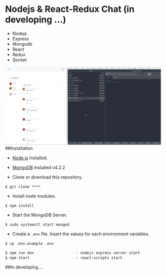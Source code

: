 # Nodejs & React-Redux Chat (in developing ...)

* Nodejs
* Express
* Mongodb
* React
* Redux
* Socket

![Screenshot](https://raw.githubusercontent.com/maksym-zp/nodejs-react-realtime-chat/master/public/images/screenshot.png)
##Installation

* [Node.js](https://nodejs.org/en/) installed.
* [MongoDB](https://www.mongodb.com/) installed v4.2.2

* Clone or download this repository.
```
$ git clone ****
```
* Install node modules.
```
$ npm install
```

* Start the MongoDB Server.
```
$ sudo systemctl start mongod
```
* Create a ```.env``` file. Insert the values for each environment variables.

```
$ cp .env.example .env 
```


```      
$ npm run dev                   - nodejs express server start
$ npm start                     - react-scripts start
```
##In developing ...


